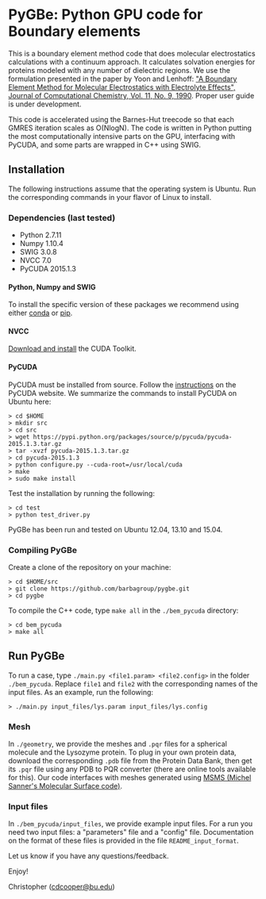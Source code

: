 # PyGBe: Python GPU code for Boundary elements

This is a boundary element method code that does molecular electrostatics 
calculations with a continuum approach. It calculates solvation energies for 
proteins modeled with any number of dielectric regions. We use the formulation 
presented in the paper by Yoon and Lenhoff: ["A Boundary Element Method for Molecular 
Electrostatics with Electrolyte Effects", Journal of Computational Chemistry, 
Vol. 11, No. 9, 1990](http://dx.doi.org/10.1002/jcc.540110911). Proper user guide is under development.

This code is accelerated using the Barnes-Hut treecode so that each GMRES 
iteration scales as O(NlogN).
The code is written in Python putting the most computationally intensive 
parts on the GPU, interfacing with PyCUDA, and some parts are wrapped in 
C++ using SWIG. 

## Installation

The following instructions assume that the operating system is Ubuntu. Run the 
corresponding commands in your flavor of Linux to install.

### Dependencies (last tested)
* Python 2.7.11
* Numpy 1.10.4
* SWIG 3.0.8
* NVCC 7.0 
* PyCUDA 2015.1.3

#### Python, Numpy and SWIG

To install the specific version of these packages we recommend using either [conda](http://conda.pydata.org/docs/get-started.html) or [pip](http://python-packaging-user-guide.readthedocs.org/en/latest/installing/).

#### NVCC

[Download and install](https://developer.nvidia.com/cuda-downloads) the CUDA Toolkit.

#### PyCUDA

PyCUDA must be installed from source. Follow the [instructions](http://wiki.tiker.net/PyCuda/Installation) on the PyCUDA website.
We summarize the commands to install PyCUDA on Ubuntu here:

    > cd $HOME
    > mkdir src
    > cd src
    > wget https://pypi.python.org/packages/source/p/pycuda/pycuda-2015.1.3.tar.gz
    > tar -xvzf pycuda-2015.1.3.tar.gz
    > cd pycuda-2015.1.3
    > python configure.py --cuda-root=/usr/local/cuda
    > make
    > sudo make install

Test the installation by running the following:

    > cd test
    > python test_driver.py

PyGBe has been run and tested on Ubuntu 12.04, 13.10 and 15.04. 

### Compiling PyGBe

Create a clone of the repository on your machine:

    > cd $HOME/src
    > git clone https://github.com/barbagroup/pygbe.git
    > cd pygbe

To compile the C++ code, type `make all` in the `./bem_pycuda` directory:

    > cd bem_pycuda
    > make all

## Run PyGBe

To run a case, type `./main.py <file1.param> <file2.config>` in the folder `./bem_pycuda`. Replace `file1` and `file2` with the corresponding names of the input files. As an example, run the following:

    > ./main.py input_files/lys.param input_files/lys.config

### Mesh
In `./geometry`, we provide the meshes and `.pqr` files for a spherical molecule 
and the Lysozyme protein. To plug in your own protein data, download the 
corresponding `.pdb` file from the Protein Data Bank, then get its `.pqr` file 
using any PDB to PQR converter (there are online tools available for this). 
Our code interfaces with meshes generated using [MSMS (Michel Sanner's 
Molecular Surface code)](http://mgltools.scripps.edu/packages/MSMS).  

### Input files
In `./bem_pycuda/input_files`, we provide example input files. For a run 
you need two input files: a "parameters" file and a "config" file. 
Documentation on the format of these files is provided in the file 
`README_input_format`.

Let us know if you have any questions/feedback.

Enjoy!

Christopher (cdcooper@bu.edu)
